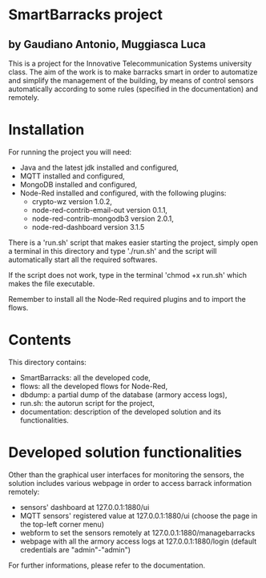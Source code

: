 
# SmartBarracks project
## by Gaudiano Antonio, Muggiasca Luca

This is a project for the Innovative Telecommunication Systems university class.
The aim of the work is to make barracks smart in order to automatize and simplify the management of the building,
by means of control sensors automatically according to some rules (specified in the documentation) and remotely.

# Installation

For running the project you will need:
- Java and the latest jdk installed and configured,
- MQTT installed and configured,
- MongoDB installed and configured,
- Node-Red installed and configured, with the following plugins:
    - crypto-wz version 1.0.2,
    - node-red-contrib-email-out version 0.1.1,
    - node-red-contrib-mongodb3 version 2.0.1, 
    - node-red-dashboard version 3.1.5


There is a 'run.sh' script that makes easier starting the project,
simply open a terminal in this directory and type './run.sh' 
and the script will automatically start all the required softwares.

If the script does not work, type in the terminal 'chmod +x run.sh'
which makes the file executable.

Remember to install all the Node-Red required plugins and to import the flows.

# Contents

This directory contains:
- SmartBarracks: all the developed code,
- flows: all the developed flows for Node-Red,
- dbdump: a partial dump of the database (armory access logs),
- run.sh: the autorun script for the project,
- documentation: description of the developed solution and its functionalities.

# Developed solution functionalities

Other than the graphical user interfaces for monitoring the sensors, 
the solution includes various webpage in order to access barrack information remotely:
- sensors' dashboard at 127.0.0.1:1880/ui
- MQTT sensors' registered value at 127.0.0.1:1880/ui
    (choose the page in the top-left corner menu)
- webform to set the sensors remotely at 127.0.0.1:1880/managebarracks
- webpage with all the armory access logs at 127.0.0.1:1880/login
    (default credentials are "admin"-"admin")

For further informations, please refer to the documentation.
